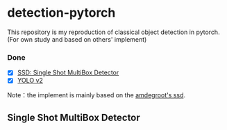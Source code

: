 # detection-pytorch
This repository is my reproduction of classical object detection in pytorch. (For own study and based on others' implement)

### Done

- [x] [SSD: Single Shot MultiBox Detector](https://arxiv.org/abs/1512.02325)
- [x] [YOLO v2](https://arxiv.org/abs/1612.08242)

Note：the implement is mainly based on the [amdegroot's ssd](https://github.com/amdegroot/ssd.pytorch). 

## Single Shot MultiBox Detector

 